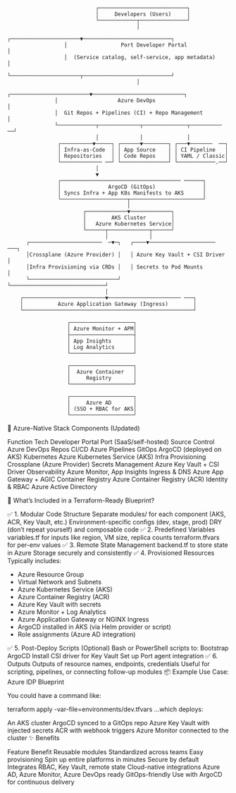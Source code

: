                                 ┌────────────────────────────┐
                                │     Developers (Users)     │
                                └────────────┬───────────────┘
                                             │
                      ┌──────────────────────▼────────────────────────────┐
                      │                 Port Developer Portal             │
                      │  (Service catalog, self-service, app metadata)    │
                      └──────────────────────┬────────────────────────────┘
                                             │
                   ┌─────────────────────────▼─────────────────────────────┐
                   │                   Azure DevOps                        │
                   │  Git Repos + Pipelines (CI) + Repo Management         │
                   └────────────┬─────────────┬──────────────┬────────── ──┘
                                │             │              │
                    ┌──────────▼─────┐ ┌──────▼────────┐ ┌───▼───────  ──┐
                    │ Infra-as-Code  │ │ App Source    │ │ CI Pipeline   │
                    │ Repositories   │ │ Code Repos    │ │ YAML / Classic│
                    └───────────── ──┘ └───────────────┘ └────────────.──┘
                                │
                                ▼
                    ┌────────────────────────────────────── ──────┐
                    │               ArgoCD (GitOps)               │
                    │ Syncs Infra + App K8s Manifests to AKS      │
                    └─────────────────────┬───────────────────────┘
                                          │
                            ┌─────────────▼─────────────┐
                            │        AKS Cluster        │
                            │   Azure Kubernetes Service│
                            └──────┬─────────────┬──────┘
                                   │             │
          ┌───────────────────────  ─▼─┐   ┌────▼───────────────────── ───┐
          │Crossplane (Azure Provider) │   │ Azure Key Vault + CSI Driver │
          │Infra Provisioning via CRDs │   │ Secrets to Pod Mounts        │
          └────────────────────────────┘   └──────────────────────────────┘
                                   │
        ┌──────────────────────────▼─────────────────────── ───┐
        │           Azure Application Gateway (Ingress)        │
        └──────────────────────────────────────────────────────┘

                       ┌────────────────────┐
                       │ Azure Monitor + APM│
                       ├────────────────────┤
                       │ App Insights       │
                       │ Log Analytics      │
                       └────────────────────┘

                       ┌────────────────────┐
                       │  Azure Container   │
                       │     Registry       │
                       └────────────────────┘

                       ┌────────────────────┐
                       │     Azure AD       │
                       │ (SSO + RBAC for AKS│
                       └────────────────────┘

🔧 Azure-Native Stack Components (Updated)

Function	                   Tech
Developer Portal	           Port (SaaS/self-hosted)
Source Control	           Azure DevOps Repos
CI/CD	                         Azure Pipelines
GitOps	                         ArgoCD (deployed on AKS)
Kubernetes	                  Azure Kubernetes Service (AKS)
Infra Provisioning	           Crossplane (Azure Provider)
Secrets Management	           Azure Key Vault + CSI Driver
Observability	                  Azure Monitor, App Insights
Ingress & DNS	                  Azure App Gateway + AGIC
Container Registry	           Azure Container Registry (ACR)
Identity & RBAC	           Azure Active Directory

🧱 What’s Included in a Terraform-Ready Blueprint?

✅ 1. Modular Code Structure
Separate modules/ for each component (AKS, ACR, Key Vault, etc.)
Environment-specific configs (dev, stage, prod)
DRY (don’t repeat yourself) and composable code
✅ 2. Predefined Variables
variables.tf for inputs like region, VM size, replica counts
terraform.tfvars for per-env values
✅ 3. Remote State Management
backend.tf to store state in Azure Storage securely and consistently
✅ 4. Provisioned Resources
Typically includes:

- Azure Resource Group
- Virtual Network and Subnets
- Azure Kubernetes Service (AKS)
- Azure Container Registry (ACR)
- Azure Key Vault with secrets
- Azure Monitor + Log Analytics
- Azure Application Gateway or NGINX Ingress
- ArgoCD installed in AKS (via Helm provider or script)
- Role assignments (Azure AD integration)

✅ 5. Post-Deploy Scripts (Optional)
Bash or PowerShell scripts to:
Bootstrap ArgoCD
Install CSI driver for Key Vault
Set up Port agent integration
✅ 6. Outputs
Outputs of resource names, endpoints, credentials
Useful for scripting, pipelines, or connecting follow-up modules
📦 Example Use Case: Azure IDP Blueprint

You could have a command like:

terraform apply -var-file=environments/dev.tfvars
…which deploys:

An AKS cluster
ArgoCD synced to a GitOps repo
Azure Key Vault with injected secrets
ACR with webhook triggers
Azure Monitor connected to the cluster
✨ Benefits

Feature	Benefit
Reusable modules	Standardized across teams
Easy provisioning	Spin up entire platforms in minutes
Secure by default	Integrates RBAC, Key Vault, remote state
Cloud-native integrations	Azure AD, Azure Monitor, Azure DevOps ready
GitOps-friendly	Use with ArgoCD for continuous delivery
